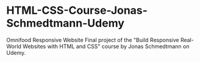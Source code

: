 # HTML-CSS-Course-Jonas-Schmedtmann-Udemy

Omnifood Responsive Website
Final project of the "Build Responsive Real-World Websites with HTML and CSS" course by Jonas Schmedtmann on Udemy. 
